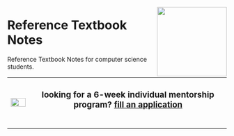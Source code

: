 <a href="/README.md"><img align="right" width="160" src="logos/reference-textbook-notes.png"></img></a>

# Reference Textbook Notes
Reference Textbook Notes for computer science students.

<table>
    <tbody>
<tr>
<td align="center" width="10%"><a href="https://github.com/cs-MohamedAyman/cs-MohamedAyman/blob/master/mentorship-programs/README.md"><img src="https://github.com/cs-MohamedAyman/cs-MohamedAyman/blob/master/repos-icons/announcement.png" width="100%"></img></a></td>
<td align="center" width="90%"><h3>looking for a 6-week individual mentorship program? <a href="https://github.com/cs-MohamedAyman/cs-MohamedAyman/blob/master/mentorship-programs/README.md">fill an application</a></h3><br></td>
</tr>
    </tbody>
</table>

<br><br><br>
